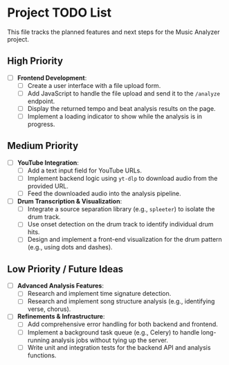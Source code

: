 # Project TODO List

This file tracks the planned features and next steps for the Music Analyzer project.

## High Priority

- [ ] **Frontend Development**:
    - [ ] Create a user interface with a file upload form.
    - [ ] Add JavaScript to handle the file upload and send it to the `/analyze` endpoint.
    - [ ] Display the returned tempo and beat analysis results on the page.
    - [ ] Implement a loading indicator to show while the analysis is in progress.

## Medium Priority

- [ ] **YouTube Integration**:
    - [ ] Add a text input field for YouTube URLs.
    - [ ] Implement backend logic using `yt-dlp` to download audio from the provided URL.
    - [ ] Feed the downloaded audio into the analysis pipeline.

- [ ] **Drum Transcription & Visualization**:
    - [ ] Integrate a source separation library (e.g., `spleeter`) to isolate the drum track.
    - [ ] Use onset detection on the drum track to identify individual drum hits.
    - [ ] Design and implement a front-end visualization for the drum pattern (e.g., using dots and dashes).

## Low Priority / Future Ideas

- [ ] **Advanced Analysis Features**:
    - [ ] Research and implement time signature detection.
    - [ ] Research and implement song structure analysis (e.g., identifying verse, chorus).

- [ ] **Refinements & Infrastructure**:
    - [ ] Add comprehensive error handling for both backend and frontend.
    - [ ] Implement a background task queue (e.g., Celery) to handle long-running analysis jobs without tying up the server.
    - [ ] Write unit and integration tests for the backend API and analysis functions.
